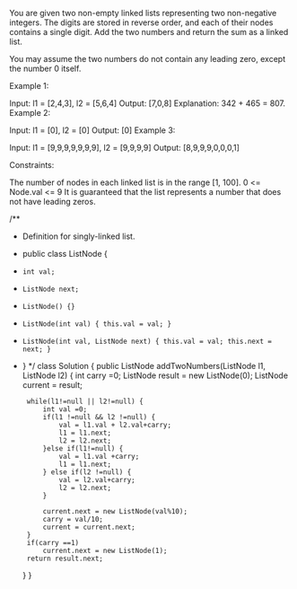 You are given two non-empty linked lists representing two non-negative integers. The digits are stored in reverse order, and each of their nodes contains a single digit. Add the two numbers and return the sum as a linked list.

You may assume the two numbers do not contain any leading zero, except the number 0 itself.

 

Example 1:


Input: l1 = [2,4,3], l2 = [5,6,4]
Output: [7,0,8]
Explanation: 342 + 465 = 807.
Example 2:

Input: l1 = [0], l2 = [0]
Output: [0]
Example 3:

Input: l1 = [9,9,9,9,9,9,9], l2 = [9,9,9,9]
Output: [8,9,9,9,0,0,0,1]
 

Constraints:

The number of nodes in each linked list is in the range [1, 100].
0 <= Node.val <= 9
It is guaranteed that the list represents a number that does not have leading zeros.




/**
 * Definition for singly-linked list.
 * public class ListNode {
 *     int val;
 *     ListNode next;
 *     ListNode() {}
 *     ListNode(int val) { this.val = val; }
 *     ListNode(int val, ListNode next) { this.val = val; this.next = next; }
 * }
 */
class Solution {
    public ListNode addTwoNumbers(ListNode l1, ListNode l2) {
        int carry =0;
        ListNode result = new ListNode(0);
        ListNode current = result;
        
        while(l1!=null || l2!=null) {
            int val =0;
            if(l1 !=null && l2 !=null) {
                val = l1.val + l2.val+carry;
                l1 = l1.next;
                l2 = l2.next;
            }else if(l1!=null) {
                val = l1.val +carry;
                l1 = l1.next;
            } else if(l2 !=null) {
                val = l2.val+carry;
                l2 = l2.next;
            }
            
            current.next = new ListNode(val%10);
            carry = val/10;
            current = current.next; 
        }
        if(carry ==1)
            current.next = new ListNode(1);
        return result.next;
    }
}